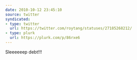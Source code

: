 ```yaml
---
date: 2010-10-12 23:45:10
source: twitter
syndicated:
- type: twitter
  url: https://twitter.com/roytang/statuses/27185268212/
- type: plurk
  url: https://plurk.com/p/86rxe6
---
```


Sleeeeeep debt!!!